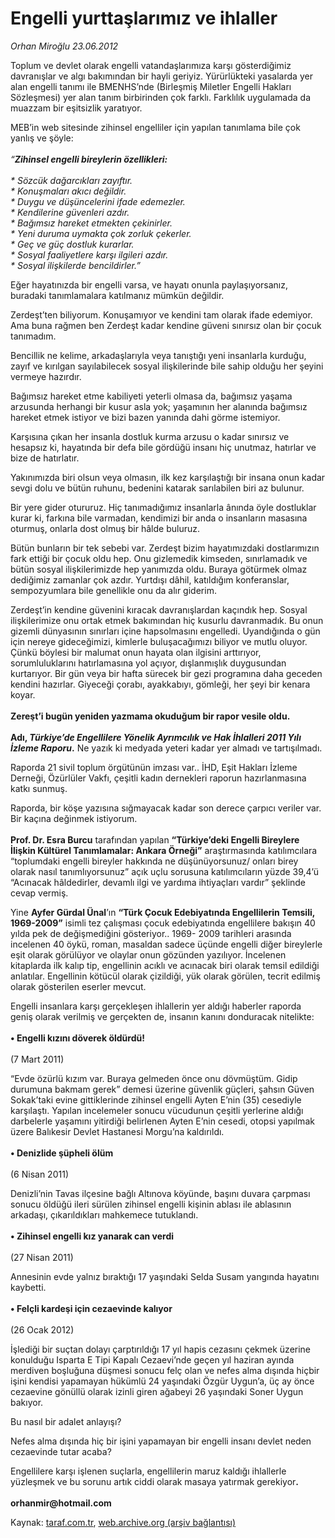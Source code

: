 # Engelli yurttaşlarımız ve ihlaller

*Orhan Miroğlu 23.06.2012*

<div class="yazi"><p>Toplum ve devlet olarak engelli vatandaşlarımıza karşı gösterdiğimiz davranışlar ve algı bakımından bir hayli geriyiz. Yürürlükteki yasalarda yer alan engelli tanımı ile BMENHS’nde (Birleşmiş Miletler Engelli Hakları Sözleşmesi) yer alan tanım birbirinden çok farklı. Farklılık uygulamada da muazzam bir eşitsizlik yaratıyor.</p>
<p>MEB’in web sitesinde zihinsel engelliler için yapılan tanımlama bile çok yanlış ve şöyle:<br/><br/><i>“<b>Zihinsel engelli bireylerin özellikleri:<br/></b></i><i><br/>* Sözcük dağarcıkları zayıftır.<br/></i><i>* Konuşmaları akıcı değildir.<br/></i><i>* Duygu ve düşüncelerini ifade edemezler.<br/></i><i>* Kendilerine güvenleri azdır.<br/></i><i>* Bağımsız hareket etmekten çekinirler.<br/></i><i>* Yeni duruma uymakta çok zorluk çekerler.<br/></i><i>* Geç ve güç dostluk kurarlar.<br/></i><i>* Sosyal faaliyetlere karşı ilgileri azdır.<br/></i><i>* Sosyal ilişkilerde bencildirler.”</i><i></i></p>
<p>Eğer hayatınızda bir engelli varsa, ve hayatı onunla paylaşıyorsanız, buradaki tanımlamalara katılmanız mümkün değildir.</p>
<p>Zerdeşt’ten biliyorum. Konuşamıyor ve kendini tam olarak ifade edemiyor. Ama buna rağmen ben Zerdeşt kadar kendine güveni sınırsız olan bir çocuk tanımadım. </p>
<p>Bencillik ne kelime, arkadaşlarıyla veya tanıştığı yeni insanlarla kurduğu, zayıf ve kırılgan sayılabilecek sosyal ilişkilerinde bile sahip olduğu her şeyini vermeye hazırdır.</p>
<p>Bağımsız hareket etme kabiliyeti yeterli olmasa da, bağımsız yaşama arzusunda herhangi bir kusur asla yok; yaşamının her alanında bağımsız hareket etmek istiyor ve bizi bazen yanında dahi görme istemiyor.</p>
<p>Karşısına çıkan her insanla dostluk kurma arzusu o kadar sınırsız ve hesapsız ki, hayatında bir defa bile gördüğü insanı hiç unutmaz, hatırlar ve bize de hatırlatır.</p>
<p>Yakınımızda biri olsun veya olmasın, ilk kez karşılaştığı bir insana onun kadar sevgi dolu ve bütün ruhunu, bedenini katarak sarılabilen biri az bulunur. </p>
<p>Bir yere gider otururuz. Hiç tanımadığımız insanlarla ânında öyle dostluklar kurar ki, farkına bile varmadan, kendimizi bir anda o insanların masasına oturmuş, onlarla dost olmuş bir hâlde buluruz.</p>
<p>Bütün bunların bir tek sebebi var. Zerdeşt bizim hayatımızdaki dostlarımızın fark ettiği bir çocuk oldu hep. Onu gizlemedik kimseden, sınırlamadık ve bütün sosyal ilişkilerimizde hep yanımızda oldu. Buraya götürmek olmaz dediğimiz zamanlar çok azdır. Yurtdışı dâhil, katıldığım konferanslar, sempozyumlara bile genellikle onu da alır giderim. </p>
<p>Zerdeşt’in kendine güvenini kıracak davranışlardan kaçındık hep. Sosyal ilişkilerimize onu ortak etmek bakımından hiç kusurlu davranmadık. Bu onun gizemli dünyasının sınırları içine hapsolmasını engelledi. Uyandığında o gün için nereye gideceğimizi, kimlerle buluşacağımızı biliyor ve mutlu oluyor. Çünkü böylesi bir malumat onun hayata olan ilgisini arttırıyor, sorumluluklarını hatırlamasına yol açıyor, dışlanmışlık duygusundan kurtarıyor. Bir gün veya bir hafta sürecek bir gezi programına daha geceden kendini hazırlar. Giyeceği çorabı, ayakkabıyı, gömleği, her şeyi bir kenara koyar.<br/><br/><b>Zereşt’i bugün yeniden yazmama okuduğum bir rapor vesile oldu.<br/><br/></b><b>Adı, <i>Türkiye’de Engellilere Yönelik Ayrımcılık ve Hak İhlalleri 2011 Yılı İzleme Raporu</i>.</b> Ne yazık ki medyada yeteri kadar yer almadı ve tartışılmadı.</p>
<p>Raporda 21 sivil toplum örgütünün imzası var.. İHD, Eşit Hakları İzleme Derneği, Özürlüler Vakfı, çeşitli kadın dernekleri raporun hazırlanmasına katkı sunmuş. </p>
<p>Raporda, bir köşe yazısına sığmayacak kadar son derece çarpıcı veriler var. Bir kaçına değinmek istiyorum.<br/><br/><b>Prof. Dr. Esra Burcu</b> tarafından yapılan <b>“Türkiye’deki Engelli Bireylere İlişkin Kültürel Tanımlamalar: Ankara Örneği”</b> araştırmasında katılımcılara “toplumdaki engelli bireyler hakkında ne düşünüyorsunuz/ onları birey olarak nasıl tanımlıyorsunuz” açık uçlu sorusuna katılımcıların yüzde 39,4’ü “Acınacak hâldedirler, devamlı ilgi ve yardıma ihtiyaçları vardır” şeklinde cevap vermiş.</p>
<p>Yine <b>Ayfer Gürdal Ünal</b>’ın <b>“Türk Çocuk Edebiyatında Engellilerin Temsili, 1969-2009”</b> isimli tez çalışması çocuk edebiyatında engellilere bakışın 40 yılda pek de değişmediğini gösteriyor.. 1969- 2009 tarihleri arasında incelenen 40 öykü, roman, masaldan sadece üçünde engelli diğer bireylerle eşit olarak görülüyor ve olaylar onun gözünden yazılıyor. İncelenen kitaplarda ilk kalıp tip, engellinin acıklı ve acınacak biri olarak temsil edildiği anlatılar. Engellinin kötücül olarak çizildiği, yük olarak görülen, tecrit edilmiş olarak gösterilen eserler mevcut.</p>
<p>Engelli insanlara karşı gerçekleşen ihlallerin yer aldığı haberler raporda geniş olarak verilmiş ve gerçekten de, insanın kanını donduracak nitelikte:<br/><br/><b>• Engelli kızını döverek öldürdü!<br/><br/></b>(7 Mart 2011)</p>
<p>“Evde özürlü kızım var. Buraya gelmeden önce onu dövmüştüm. Gidip durumuna bakmam gerek” demesi üzerine güvenlik güçleri, şahsın Güven Sokak’taki evine gittiklerinde zihinsel engelli Ayten E’nin (35) cesediyle karşılaştı. Yapılan incelemeler sonucu vücudunun çeşitli yerlerine aldığı darbelerle yaşamını yitirdiği belirlenen Ayten E’nin cesedi, otopsi yapılmak üzere Balıkesir Devlet Hastanesi Morgu’na kaldırıldı.<br/><br/><b>• </b><b>Denizlide şüpheli ölüm<br/><br/></b>(6 Nisan 2011)</p>
<p>Denizli’nin Tavas ilçesine bağlı Altınova köyünde, başını duvara çarpması sonucu öldüğü ileri sürülen zihinsel engelli kişinin ablası ile ablasının arkadaşı, çıkarıldıkları mahkemece tutuklandı.<br/><br/><b>• </b><b>Zihinsel engelli kız yanarak can verdi<br/><br/></b>(27 Nisan 2011) </p>
<p>Annesinin evde yalnız bıraktığı 17 yaşındaki Selda Susam yangında hayatını kaybetti.<br/><br/><b>• </b><b>Felçli kardeşi için cezaevinde kalıyor<br/><br/></b>(26 Ocak 2012)</p>
<p>İşlediği bir suçtan dolayı çarptırıldığı 17 yıl hapis cezasını çekmek üzerine konulduğu Isparta E Tipi Kapalı Cezaevi’nde geçen yıl haziran ayında merdiven boşluğuna düşmesi sonucu felç olan ve nefes alma dışında hiçbir işini kendisi yapamayan hükümlü 24 yaşındaki Özgür Uygun’a, üç ay önce cezaevine gönüllü olarak izinli giren ağabeyi 26 yaşındaki Soner Uygun bakıyor.</p>
<p>Bu nasıl bir adalet anlayışı?</p>
<p>Nefes alma dışında hiç bir işini yapamayan bir engelli insanı devlet neden cezaevinde tutar acaba?</p>
<p>Engellilere karşı işlenen suçlarla, engellilerin maruz kaldığı ihlallerle yüzleşmek ve bu sorunu artık ciddi olarak masaya yatırmak gerekiyor<b>.<br/><br/></b><b>orhanmir@hotmail.com</b></p>
</div>

Kaynak: [taraf.com.tr](http://www.taraf.com.tr/orhan-miroglu/makale-engelli-yurttaslarimiz-ve-ihlaller.htm), [web.archive.org (arşiv bağlantısı)](http://web.archive.org/web/20130722015618/http://www.taraf.com.tr/orhan-miroglu/makale-engelli-yurttaslarimiz-ve-ihlaller.htm)

